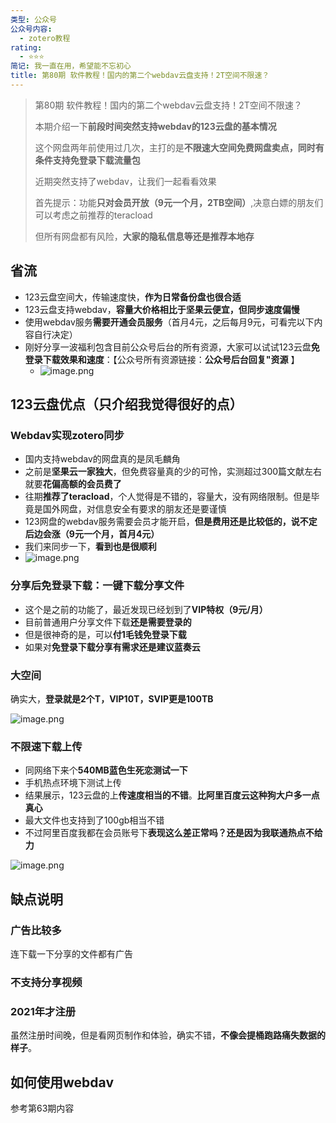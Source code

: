 ```yaml
---
类型: 公众号
公众号内容:
  - zotero教程
rating:
  - ⭐⭐⭐
简记: 我一直在用，希望能不忘初心
title: 第80期 软件教程！国内的第二个webdav云盘支持！2T空间不限速？
---
```


> 第80期 软件教程！国内的第二个webdav云盘支持！2T空间不限速？
> 
> 本期介绍一下**前段时间突然支持webdav的123云盘的基本情况**
> 
> 这个网盘两年前使用过几次，主打的是**不限速大空间免费网盘卖点，同时有条件支持免登录下载流量包**
> 
> 近期突然支持了webdav，让我们一起看看效果
> 
> 首先提示：功能**只对会员开放（9元一个月，2TB空间）**,决意白嫖的朋友们可以考虑之前推荐的teracload
> 
> 但所有网盘都有风险，**大家的隐私信息等还是推荐本地存**

## 省流

- 123云盘空间大，传输速度快，**作为日常备份盘也很合适**
- 123云盘支持webdav，**容量大价格相比于坚果云便宜，但同步速度偏慢**
- 使用webdav服务**需要开通会员服务**（首月4元，之后每月9元，可看完以下内容自行决定）
- 刚好分享一波福利包含目前公众号后台的所有资源，大家可以试试123云盘**免登录下载效果和速度**：【公众号所有资源链接：**公众号后台回复"资源** 】
	- ![image.png](https://pic-go-42.oss-cn-guangzhou.aliyuncs.com/img/202403231146180.png)

## 123云盘优点（只介绍我觉得很好的点）

### Webdav实现zotero同步

- 国内支持webdav的网盘真的是凤毛麟角
- 之前是**坚果云一家独大**，但免费容量真的少的可怜，实测超过300篇文献左右就要**花偏高额的会员费了**
- 往期**推荐了teracload**，个人觉得是不错的，容量大，没有网络限制。但是毕竟是国外网盘，对信息安全有要求的朋友还是要谨慎
- 123网盘的webdav服务需要会员才能开启，**但是费用还是比较低的，说不定后边会涨（9元一个月，首月4元）**
- 我们来同步一下，**看到也是很顺利**
- ![image.png](https://pic-go-42.oss-cn-guangzhou.aliyuncs.com/img/202403231138443.png)

### 分享后免登录下载：一键下载分享文件

- 这个是之前的功能了，最近发现已经划到了**VIP特权（9元/月）**
- 目前普通用户分享文件下载**还是需要登录的**
- 但是很神奇的是，可以**付1毛钱免登录下载**
- 如果对**免登录下载分享有需求还是建议蓝奏云**

### 大空间

确实大，**登录就是2个T，VIP10T，SVIP更是100TB**

![image.png](https://pic-go-42.oss-cn-guangzhou.aliyuncs.com/img/202403230006650.png)

### 不限速下载上传

- 同网络下来个**540MB蓝色生死恋测试一下**
- 手机热点环境下测试上传
- 结果展示，123云盘的上**传速度相当的不错**。**比阿里百度云这种狗大户多一点真心**
- 最大文件也支持到了100gb相当不错
- 不过阿里百度我都在会员账号下**表现这么差正常吗？还是因为我联通热点不给力**

![image.png](https://pic-go-42.oss-cn-guangzhou.aliyuncs.com/img/202403230018223.png)

## 缺点说明

### 广告比较多

连下载一下分享的文件都有广告

### 不支持分享视频

### 2021年才注册

虽然注册时间晚，但是看网页制作和体验，确实不错，**不像会提桶跑路痛失数据的样子**。

## 如何使用webdav

参考第63期内容